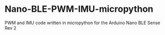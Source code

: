 # Nano-BLE-PWM-IMU-micropython
 PWM and IMU code written in micropython for the Arduino Nano BLE Sense Rev 2

